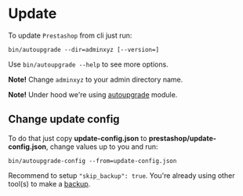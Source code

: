 # Update

To update `Prestashop` from cli just run:

```
bin/autoupgrade --dir=adminxyz [--version=]
```

Use `bin/autoupgrade --help` to see more options.

**Note!** Change `adminxyz` to your admin directory name.

**Note!** Under hood we're using
[autoupgrade](https://github.com/PrestaShop/autoupgrade) module.

## Change update config

To do that just copy **update-config.json** to
**prestashop/update-config.json**, change values up to you and run:

```
bin/autoupgrade-config --from=update-config.json
```

Recommend to setup `"skip_backup": true`. You're already using other tool(s) to
make a [backup](backup.md).
